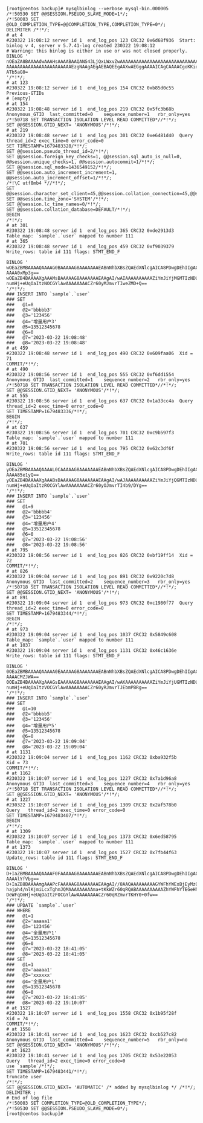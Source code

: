     [root@centos backup]# mysqlbinlog --verbose mysql-bin.000005
    /*!50530 SET @@SESSION.PSEUDO_SLAVE_MODE=1*/;
    /*!50003 SET @OLD_COMPLETION_TYPE=@@COMPLETION_TYPE,COMPLETION_TYPE=0*/;
    DELIMITER /*!*/;
    # at 4
    #230322 19:08:12 server id 1  end_log_pos 123 CRC32 0x6d68f936 	Start: binlog v 4, server v 5.7.41-log created 230322 19:08:12
    # Warning: this binlog is either in use or was not closed properly.
    BINLOG '
    nOEaZA8BAAAAdwAAAHsAAAABAAQANS43LjQxLWxvZwAAAAAAAAAAAAAAAAAAAAAAAAAAAAAAAAAA
    AAAAAAAAAAAAAAAAAAAAAAAAEzgNAAgAEgAEBAQEEgAAXwAEGggAAAAICAgCAAAACgoKKioAEjQA
    ATb5aG0=
    '/*!*/;
    # at 123
    #230322 19:08:12 server id 1  end_log_pos 154 CRC32 0xb85d0c55 	Previous-GTIDs
    # [empty]
    # at 154
    #230322 19:08:48 server id 1  end_log_pos 219 CRC32 0x5fc3b68b 	Anonymous_GTID	last_committed=0	sequence_number=1	rbr_only=yes
    /*!50718 SET TRANSACTION ISOLATION LEVEL READ COMMITTED*//*!*/;
    SET @@SESSION.GTID_NEXT= 'ANONYMOUS'/*!*/;
    # at 219
    #230322 19:08:48 server id 1  end_log_pos 301 CRC32 0xe6481d40 	Query	thread_id=2	exec_time=0	error_code=0
    SET TIMESTAMP=1679483328/*!*/;
    SET @@session.pseudo_thread_id=2/*!*/;
    SET @@session.foreign_key_checks=1, @@session.sql_auto_is_null=0, @@session.unique_checks=1, @@session.autocommit=1/*!*/;
    SET @@session.sql_mode=1436549152/*!*/;
    SET @@session.auto_increment_increment=1, @@session.auto_increment_offset=1/*!*/;
    /*!\C utf8mb4 *//*!*/;
    SET @@session.character_set_client=45,@@session.collation_connection=45,@@session.collation_server=45/*!*/;
    SET @@session.time_zone='SYSTEM'/*!*/;
    SET @@session.lc_time_names=0/*!*/;
    SET @@session.collation_database=DEFAULT/*!*/;
    BEGIN
    /*!*/;
    # at 301
    #230322 19:08:48 server id 1  end_log_pos 365 CRC32 0xde2913d3 	Table_map: `sample`.`user` mapped to number 111
    # at 365
    #230322 19:08:48 server id 1  end_log_pos 459 CRC32 0xf9039379 	Write_rows: table id 111 flags: STMT_END_F
    
    BINLOG '
    wOEaZBMBAAAAQAAAAG0BAAAAAG8AAAAAAAEABnNhbXBsZQAEdXNlcgAICA8PDwgDEhIIgACAAIAA
    AAAA0xMp3g==
    wOEaZB4BAAAAXgAAAMsBAAAAAG8AAAAAAAEAAgAI/wAIAAAAAAAAAAZiYmJiYjMGMTIzNDU2DeWi
    numHj+eUqOaItzNOCGYlAwAAAAAAAACZr60yMJmvrTIweZMD+Q==
    '/*!*/;
    ### INSERT INTO `sample`.`user`
    ### SET
    ###   @1=8
    ###   @2='bbbbb3'
    ###   @3='123456'
    ###   @4='增量用户3'
    ###   @5=13512345678
    ###   @6=0
    ###   @7='2023-03-22 19:08:48'
    ###   @8='2023-03-22 19:08:48'
    # at 459
    #230322 19:08:48 server id 1  end_log_pos 490 CRC32 0x609faa06 	Xid = 71
    COMMIT/*!*/;
    # at 490
    #230322 19:08:56 server id 1  end_log_pos 555 CRC32 0xf6dd1554 	Anonymous_GTID	last_committed=1	sequence_number=2	rbr_only=yes
    /*!50718 SET TRANSACTION ISOLATION LEVEL READ COMMITTED*//*!*/;
    SET @@SESSION.GTID_NEXT= 'ANONYMOUS'/*!*/;
    # at 555
    #230322 19:08:56 server id 1  end_log_pos 637 CRC32 0x1a33cc4a 	Query	thread_id=2	exec_time=0	error_code=0
    SET TIMESTAMP=1679483336/*!*/;
    BEGIN
    /*!*/;
    # at 637
    #230322 19:08:56 server id 1  end_log_pos 701 CRC32 0xc9b597f3 	Table_map: `sample`.`user` mapped to number 111
    # at 701
    #230322 19:08:56 server id 1  end_log_pos 795 CRC32 0x62c3df6f 	Write_rows: table id 111 flags: STMT_END_F
    
    BINLOG '
    yOEaZBMBAAAAQAAAAL0CAAAAAG8AAAAAAAEABnNhbXBsZQAEdXNlcgAICA8PDwgDEhIIgACAAIAA
    AAAA85e1yQ==
    yOEaZB4BAAAAXgAAABsDAAAAAG8AAAAAAAEAAgAI/wAJAAAAAAAAAAZiYmJiYjQGMTIzNDU2DeWi
    numHj+eUqOaItzROCGYlAwAAAAAAAACZr60yOJmvrTI4b9/DYg==
    '/*!*/;
    ### INSERT INTO `sample`.`user`
    ### SET
    ###   @1=9
    ###   @2='bbbbb4'
    ###   @3='123456'
    ###   @4='增量用户4'
    ###   @5=13512345678
    ###   @6=0
    ###   @7='2023-03-22 19:08:56'
    ###   @8='2023-03-22 19:08:56'
    # at 795
    #230322 19:08:56 server id 1  end_log_pos 826 CRC32 0xbf19ff14 	Xid = 72
    COMMIT/*!*/;
    # at 826
    #230322 19:09:04 server id 1  end_log_pos 891 CRC32 0x9220c7d8 	Anonymous_GTID	last_committed=2	sequence_number=3	rbr_only=yes
    /*!50718 SET TRANSACTION ISOLATION LEVEL READ COMMITTED*//*!*/;
    SET @@SESSION.GTID_NEXT= 'ANONYMOUS'/*!*/;
    # at 891
    #230322 19:09:04 server id 1  end_log_pos 973 CRC32 0xc1980f77 	Query	thread_id=2	exec_time=0	error_code=0
    SET TIMESTAMP=1679483344/*!*/;
    BEGIN
    /*!*/;
    # at 973
    #230322 19:09:04 server id 1  end_log_pos 1037 CRC32 0x5849c608 	Table_map: `sample`.`user` mapped to number 111
    # at 1037
    #230322 19:09:04 server id 1  end_log_pos 1131 CRC32 0x46c1636e 	Write_rows: table id 111 flags: STMT_END_F
    
    BINLOG '
    0OEaZBMBAAAAQAAAAA0EAAAAAG8AAAAAAAEABnNhbXBsZQAEdXNlcgAICA8PDwgDEhIIgACAAIAA
    AAAACMZJWA==
    0OEaZB4BAAAAXgAAAGsEAAAAAG8AAAAAAAEAAgAI/wAKAAAAAAAAAAZiYmJiYjUGMTIzNDU2DeWi
    numHj+eUqOaItzVOCGYlAwAAAAAAAACZr60yRJmvrTJEbmPBRg==
    '/*!*/;
    ### INSERT INTO `sample`.`user`
    ### SET
    ###   @1=10
    ###   @2='bbbbb5'
    ###   @3='123456'
    ###   @4='增量用户5'
    ###   @5=13512345678
    ###   @6=0
    ###   @7='2023-03-22 19:09:04'
    ###   @8='2023-03-22 19:09:04'
    # at 1131
    #230322 19:09:04 server id 1  end_log_pos 1162 CRC32 0xba932f5b 	Xid = 73
    COMMIT/*!*/;
    # at 1162
    #230322 19:10:07 server id 1  end_log_pos 1227 CRC32 0x7a1d96a8 	Anonymous_GTID	last_committed=3	sequence_number=4	rbr_only=yes
    /*!50718 SET TRANSACTION ISOLATION LEVEL READ COMMITTED*//*!*/;
    SET @@SESSION.GTID_NEXT= 'ANONYMOUS'/*!*/;
    # at 1227
    #230322 19:10:07 server id 1  end_log_pos 1309 CRC32 0x2af578b0 	Query	thread_id=2	exec_time=0	error_code=0
    SET TIMESTAMP=1679483407/*!*/;
    BEGIN
    /*!*/;
    # at 1309
    #230322 19:10:07 server id 1  end_log_pos 1373 CRC32 0x6ed58795 	Table_map: `sample`.`user` mapped to number 111
    # at 1373
    #230322 19:10:07 server id 1  end_log_pos 1527 CRC32 0x7fb44f63 	Update_rows: table id 111 flags: STMT_END_F
    
    BINLOG '
    D+IaZBMBAAAAQAAAAF0FAAAAAG8AAAAAAAEABnNhbXBsZQAEdXNlcgAICA8PDwgDEhIIgACAAIAA
    AAAAlYfVbg==
    D+IaZB8BAAAAmgAAAPcFAAAAAG8AAAAAAAEAAgAI//8AAQAAAAAAAAAGYWFhYWExBjEyMzQ1Ng3l
    hajph4/nlKjmiLcxTghmJQMAAAAAAAAAma+tKkWZr60qRQABAAAAAAAAAAZhYWFhYTEGeHh4eHh4
    DeWFqOmHj+eUqOaItzFOCGYlAwAAAAAAAACZr60qRZmvrTKHY0+0fw==
    '/*!*/;
    ### UPDATE `sample`.`user`
    ### WHERE
    ###   @1=1
    ###   @2='aaaaa1'
    ###   @3='123456'
    ###   @4='全量用户1'
    ###   @5=13512345678
    ###   @6=0
    ###   @7='2023-03-22 18:41:05'
    ###   @8='2023-03-22 18:41:05'
    ### SET
    ###   @1=1
    ###   @2='aaaaa1'
    ###   @3='xxxxxx'
    ###   @4='全量用户1'
    ###   @5=13512345678
    ###   @6=0
    ###   @7='2023-03-22 18:41:05'
    ###   @8='2023-03-22 19:10:07'
    # at 1527
    #230322 19:10:07 server id 1  end_log_pos 1558 CRC32 0x1b95f28f 	Xid = 74
    COMMIT/*!*/;
    # at 1558
    #230322 19:10:41 server id 1  end_log_pos 1623 CRC32 0xcb527c82 	Anonymous_GTID	last_committed=4	sequence_number=5	rbr_only=no
    SET @@SESSION.GTID_NEXT= 'ANONYMOUS'/*!*/;
    # at 1623
    #230322 19:10:41 server id 1  end_log_pos 1705 CRC32 0x53e22053 	Query	thread_id=2	exec_time=0	error_code=0
    use `sample`/*!*/;
    SET TIMESTAMP=1679483441/*!*/;
    truncate user
    /*!*/;
    SET @@SESSION.GTID_NEXT= 'AUTOMATIC' /* added by mysqlbinlog */ /*!*/;
    DELIMITER ;
    # End of log file
    /*!50003 SET COMPLETION_TYPE=@OLD_COMPLETION_TYPE*/;
    /*!50530 SET @@SESSION.PSEUDO_SLAVE_MODE=0*/;
    [root@centos backup]#